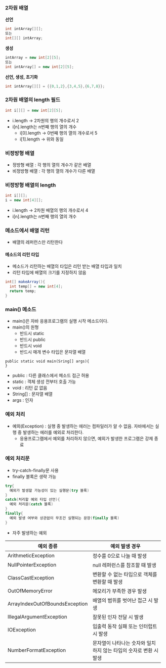 ### 2차원 배열
__선언__
```java
int intArray[][];
또는
int[][] intArray;
```
__생성__
```java
intArray = new int[2][5];
또는
int intArray[] = new int[2][5];
```
__선언, 생성, 초기화__
```java
int intArray[][] = {{0,1,2},{3,4,5},{6,7,8}};
```
### 2차원 배열의 length 필드
```java
int i[][] = new int[2][5];
```
- i.length -> 2차원의 행의 개수로서 2
- i[n].length는 n번째 행의 열의 개수
  - i[0].length -> 0번째 행의 열의 개수로서 5
  - i[1].length -> 위와 동일
  
### 비정방형 배열
- 정방형 배열 : 각 행의 열의 개수가 같은 배열
- 비정방형 배열 : 각 행의 열의 개수가 다른 배열

### 비정방형 배열의 length
```java
int i[][];
i = new int[4][];
```
- i.length -> 2차원 배열의 행의 개수로서 4
- i[n].length는 n번째 행의 열의 개수

### 메소드에서 배열 리턴
- 배열의 레퍼런스만 리턴한다

#### 메소드의 리턴 타입
- 메소드가 리턴하는 배열의 타입은 리턴 받는 배열 타입과 일치
- 리턴 타입에 배열의 크기를 지정하지 않음
```java
int[] makeArray(){
  int temp[] = new int[4];
  return temp;
}
```
### main() 메소드
- main()은 자바 응용프로그램의 실행 시작 메소드이다. 
- main()의 원형
  - 반드시 static
  - 반드시 public
  - 반드시 void
  - 반드시 매개 변수 타입은 문자열 배열
```
public static void main(Sring[] args){
}
```
  - public : 다른 클래스에서 메소드 접근 허용
  - static : 객체 생성 전부터 호출 가능
  - void : 리턴 값 없음
  - String[] : 문자열 배열
  - args : 인자

### 예외 처리
- 예외(Exception) : 실행 중 발생하는 에러는 컴파일러가 알 수 없음. 자바에서는 실행 중 발생하는 에러를 예외로 처리한다.
  - 응용프로그램에서 예외를 처리하지 않으면, 예외가 발생한 프로그램은 강제 종료
  
### 예외 처리문
- try-catch-finally문 사용
- finally 블록은 생략 가능
```java
try{
  예외가 발생할 가능성이 있는 실행문(try 블록)
}
catch(처리할 예외 타입 선언){
  예외 처리문(catch 블록)
}
finally{
  예외 발생 여부와 상관없이 무조건 실행되는 문장(finally 블록)
}
```
- 자주 발생하는 예외

예외 종류 | 예외 발생 경우
--|--
ArithmeticException | 정수를 0으로 나눌 때 발생
NullPointerException | null 레퍼런스를 참조할 때 발생
ClassCastException | 변환할 수 없는 타입으로 객체를 변환할 때 발생
OutOfMemoryError | 메모리가 부족한 경우 발생
ArrayIndexOutOfBoundsException | 배열의 범위를 벗어난 접근 시 발생
IllegalArgumentException | 잘못된 인자 전달 시 발생
IOException | 입출력 동작 실패 또는 인터럽트 시 발생
NumberFormatException | 문자열이 나타나는 숫자와 일치하지 않는 타입의 숫자로 변환 시 발생

